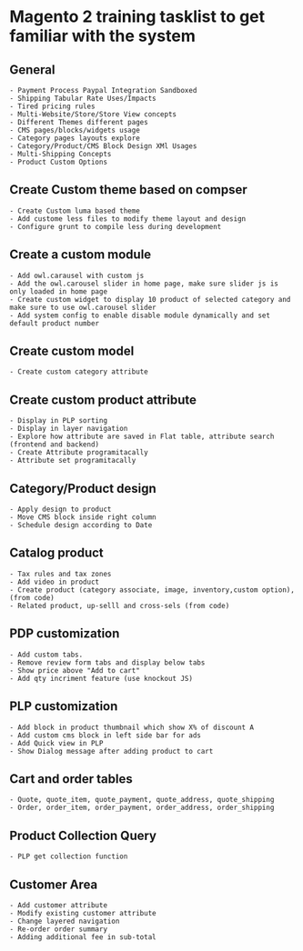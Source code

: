 # Magento 2 training tasklist to get familiar with the system

## General
```
- Payment Process Paypal Integration Sandboxed
- Shipping Tabular Rate Uses/Impacts
- Tired pricing rules
- Multi-Website/Store/Store View concepts
- Different Themes different pages
- CMS pages/blocks/widgets usage
- Category pages layouts explore
- Category/Product/CMS Block Design XMl Usages
- Multi-Shipping Concepts
- Product Custom Options
```

##	Create Custom theme based on compser
```
- Create Custom luma based theme 
- Add custome less files to modify theme layout and design
- Configure grunt to compile less during development
```

##	Create a custom module
```
- Add owl.carausel with custom js
- Add the owl.carousel slider in home page, make sure slider js is only loaded in home page
- Create custom widget to display 10 product of selected category and make sure to use owl.carousel slider
- Add system config to enable disable module dynamically and set default product number
```

##	Create custom model
```
- Create custom category attribute
```

##	Create custom product attribute
```
- Display in PLP sorting
- Display in layer navigation
- Explore how attribute are saved in Flat table, attribute search (frontend and backend)
- Create Attribute programitacally
- Attribute set programitacally
```

##	Category/Product design
```
- Apply design to product
- Move CMS block inside right column
- Schedule design according to Date
```

##	Catalog product
```
- Tax rules and tax zones
- Add video in product
- Create product (category associate, image, inventory,custom option), (from code)
- Related product, up-selll and cross-sels (from code)
```

##	PDP customization
```
- Add custom tabs.
- Remove review form tabs and display below tabs
- Show price above "Add to cart"
- Add qty incriment feature (use knockout JS)
```

## PLP customization
```
- Add block in product thumbnail which show X% of discount A
- Add custom cms block in left side bar for ads
- Add Quick view in PLP
- Show Dialog message after adding product to cart
```

##	Cart and order tables
```
- Quote, quote_item, quote_payment, quote_address, quote_shipping
- Order, order_item, order_payment, order_address, order_shipping
```

##	Product Collection Query
```
- PLP get collection function
```

##	Customer Area
```
- Add customer attribute
- Modify existing customer attribute
- Change layered navigation
- Re-order order summary
- Adding additional fee in sub-total
```